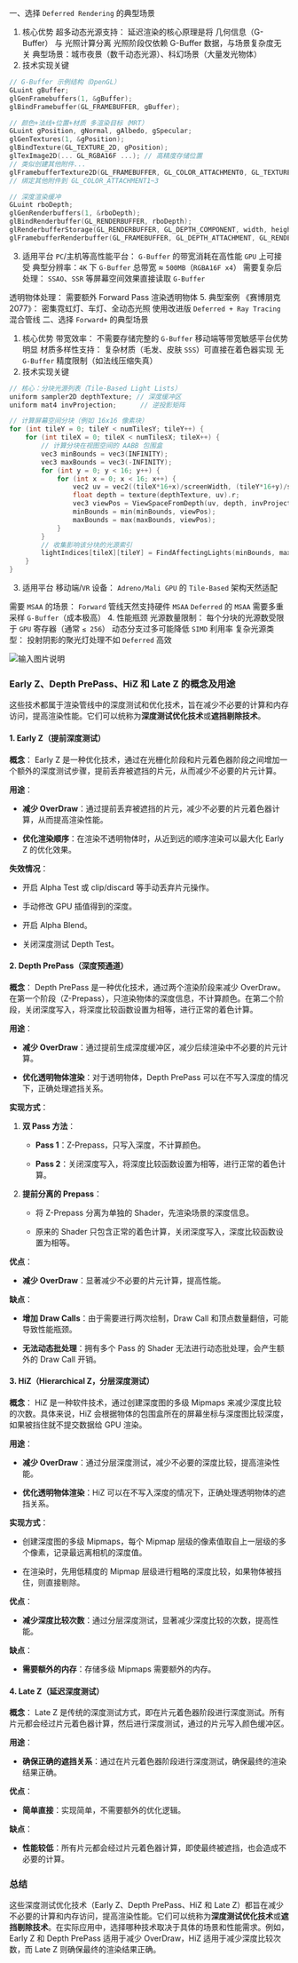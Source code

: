 一、选择 `Deferred Rendering` 的典型场景
1. 核心优势
超多动态光源支持：
延迟渲染的核心原理是将 几何信息（G-Buffer） 与 光照计算分离
光照阶段仅依赖 G-Buffer 数据，与场景复杂度无关
典型场景：城市夜景（数千动态光源）、科幻场景（大量发光物体）
2. 技术实现关键

```cpp
// G-Buffer 示例结构（OpenGL）
GLuint gBuffer;
glGenFramebuffers(1, &gBuffer);
glBindFramebuffer(GL_FRAMEBUFFER, gBuffer);

// 颜色+法线+位置+材质 多渲染目标（MRT）
GLuint gPosition, gNormal, gAlbedo, gSpecular;
glGenTextures(1, &gPosition);
glBindTexture(GL_TEXTURE_2D, gPosition);
glTexImage2D(... GL_RGBA16F ...); // 高精度存储位置
// 类似创建其他附件...
glFramebufferTexture2D(GL_FRAMEBUFFER, GL_COLOR_ATTACHMENT0, GL_TEXTURE_2D, gPosition, 0);
// 绑定其他附件到 GL_COLOR_ATTACHMENT1~3

// 深度渲染缓冲
GLuint rboDepth;
glGenRenderbuffers(1, &rboDepth);
glBindRenderbuffer(GL_RENDERBUFFER, rboDepth);
glRenderbufferStorage(GL_RENDERBUFFER, GL_DEPTH_COMPONENT, width, height);
glFramebufferRenderbuffer(GL_FRAMEBUFFER, GL_DEPTH_ATTACHMENT, GL_RENDERBUFFER, rboDepth);
```
3. 适用平台
`PC`/主机等高性能平台：
`G-Buffer` 的带宽消耗在高性能 `GPU` 上可接受
典型分辨率：`4K` 下 `G-Buffer` 总带宽 ≈ `500MB`（`RGBA16F x4`）
需要复杂后处理：
`SSAO`、`SSR` 等屏幕空间效果直接读取 `G-Buffer`

透明物体处理：
需要额外 Forward Pass 渲染透明物体
5. 典型案例
《赛博朋克 2077》：
密集霓虹灯、车灯、全动态光照
使用改进版 `Deferred + Ray Tracing` 混合管线
二、选择 `Forward+` 的典型场景
1. 核心优势
带宽效率：
不需要存储完整的 `G-Buffer`
移动端等带宽敏感平台优势明显
材质多样性支持：
复杂材质（毛发、皮肤 `SSS`）可直接在着色器实现
无 `G-Buffer` 精度限制（如法线压缩失真）
2. 技术实现关键
```cpp
// 核心：分块光源列表（Tile-Based Light Lists）
uniform sampler2D depthTexture; // 深度缓冲区
uniform mat4 invProjection;      // 逆投影矩阵

// 计算屏幕空间分块（例如 16x16 像素块）
for (int tileY = 0; tileY < numTilesY; tileY++) {
    for (int tileX = 0; tileX < numTilesX; tileX++) {
        // 计算分块在视图空间的 AABB 包围盒
        vec3 minBounds = vec3(INFINITY);
        vec3 maxBounds = vec3(-INFINITY);
        for (int y = 0; y < 16; y++) {
            for (int x = 0; x < 16; x++) {
                vec2 uv = vec2((tileX*16+x)/screenWidth, (tileY*16+y)/screenHeight);
                float depth = texture(depthTexture, uv).r;
                vec3 viewPos = ViewSpaceFromDepth(uv, depth, invProjection);
                minBounds = min(minBounds, viewPos);
                maxBounds = max(maxBounds, viewPos);
            }
        }
        // 收集影响该分块的光源索引
        lightIndices[tileX][tileY] = FindAffectingLights(minBounds, maxBounds);
    }
}
```
3. 适用平台
移动端/`VR` 设备：
`Adreno/Mali GPU` 的 `Tile-Based` 架构天然适配

需要 `MSAA` 的场景：
`Forward` 管线天然支持硬件 `MSAA`
`Deferred` 的 `MSAA` 需要多重采样 `G-Buffer`（成本极高）
4. 性能瓶颈
光源数量限制：
每个分块的光源数受限于 `GPU` 寄存器（通常 `≤ 256`）
动态分支过多可能降低 `SIMD` 利用率
复杂光源类型：
投射阴影的聚光灯处理不如 `Deferred` 高效

![输入图片说明](/imgs/2025-04-14/yQECMKOfXvo9d78J.png)


### Early Z、Depth PrePass、HiZ 和 Late Z 的概念及用途

这些技术都属于渲染管线中的深度测试和优化技术，旨在减少不必要的计算和内存访问，提高渲染性能。它们可以统称为**深度测试优化技术**或**遮挡剔除技术**。

#### 1. **Early Z（提前深度测试）**

**概念**： Early Z 是一种优化技术，通过在光栅化阶段和片元着色器阶段之间增加一个额外的深度测试步骤，提前丢弃被遮挡的片元，从而减少不必要的片元计算。

**用途**：

-   **减少 OverDraw**：通过提前丢弃被遮挡的片元，减少不必要的片元着色器计算，从而提高渲染性能。
    
-   **优化渲染顺序**：在渲染不透明物体时，从近到远的顺序渲染可以最大化 Early Z 的优化效果。
    

**失效情况**：

-   开启 Alpha Test 或 clip/discard 等手动丢弃片元操作。
    
-   手动修改 GPU 插值得到的深度。
    
-   开启 Alpha Blend。
    
-   关闭深度测试 Depth Test。
    

#### 2. **Depth PrePass（深度预通道）**

**概念**： Depth PrePass 是一种优化技术，通过两个渲染阶段来减少 OverDraw。在第一个阶段（Z-Prepass），只渲染物体的深度信息，不计算颜色。在第二个阶段，关闭深度写入，将深度比较函数设置为相等，进行正常的着色计算。

**用途**：

-   **减少 OverDraw**：通过提前生成深度缓冲区，减少后续渲染中不必要的片元计算。
    
-   **优化透明物体渲染**：对于透明物体，Depth PrePass 可以在不写入深度的情况下，正确处理遮挡关系。
    

**实现方式**：

1.  **双 Pass 方法**：
    
    -   **Pass 1**：Z-Prepass，只写入深度，不计算颜色。
        
    -   **Pass 2**：关闭深度写入，将深度比较函数设置为相等，进行正常的着色计算。
        
2.  **提前分离的 Prepass**：
    
    -   将 Z-Prepass 分离为单独的 Shader，先渲染场景的深度信息。
        
    -   原来的 Shader 只包含正常的着色计算，关闭深度写入，深度比较函数设置为相等。
        

**优点**：

-   **减少 OverDraw**：显著减少不必要的片元计算，提高性能。
    

**缺点**：

-   **增加 Draw Calls**：由于需要进行两次绘制，Draw Call 和顶点数量翻倍，可能导致性能瓶颈。
    
-   **无法动态批处理**：拥有多个 Pass 的 Shader 无法进行动态批处理，会产生额外的 Draw Call 开销。
    

#### 3. **HiZ（Hierarchical Z，分层深度测试）**

**概念**： HiZ 是一种软件技术，通过创建深度图的多级 Mipmaps 来减少深度比较的次数。具体来说，HiZ 会根据物体的包围盒所在的屏幕坐标与深度图比较深度，如果被挡住就不提交数据给 GPU 渲染。

**用途**：

-   **减少 OverDraw**：通过分层深度测试，减少不必要的深度比较，提高渲染性能。
    
-   **优化透明物体渲染**：HiZ 可以在不写入深度的情况下，正确处理透明物体的遮挡关系。
    

**实现方式**：

-   创建深度图的多级 Mipmaps，每个 Mipmap 层级的像素值取自上一层级的多个像素，记录最远离相机的深度值。
    
-   在渲染时，先用低精度的 Mipmap 层级进行粗略的深度比较，如果物体被挡住，则直接剔除。
    

**优点**：

-   **减少深度比较次数**：通过分层深度测试，显著减少深度比较的次数，提高性能。
    

**缺点**：

-   **需要额外的内存**：存储多级 Mipmaps 需要额外的内存。
    

#### 4. **Late Z（延迟深度测试）**

**概念**： Late Z 是传统的深度测试方式，即在片元着色器阶段进行深度测试。所有片元都会经过片元着色器计算，然后进行深度测试，通过的片元写入颜色缓冲区。

**用途**：

-   **确保正确的遮挡关系**：通过在片元着色器阶段进行深度测试，确保最终的渲染结果正确。
    

**优点**：

-   **简单直接**：实现简单，不需要额外的优化逻辑。
    

**缺点**：

-   **性能较低**：所有片元都会经过片元着色器计算，即使最终被遮挡，也会造成不必要的计算。
    

### 总结

这些深度测试优化技术（Early Z、Depth PrePass、HiZ 和 Late Z）都旨在减少不必要的计算和内存访问，提高渲染性能。它们可以统称为**深度测试优化技术**或**遮挡剔除技术**。在实际应用中，选择哪种技术取决于具体的场景和性能需求。例如，Early Z 和 Depth PrePass 适用于减少 OverDraw，HiZ 适用于减少深度比较次数，而 Late Z 则确保最终的渲染结果正确。
<!--stackedit_data:
eyJoaXN0b3J5IjpbLTgwNzYzMDU2Niw1ODMwMTQxMDEsNDYxMT
Q5MTYyXX0=
-->